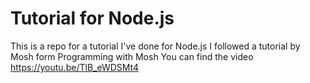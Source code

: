 # Tutorial for Node.js
This is a repo for a tutorial I've done for Node.js 
I followed a tutorial by Mosh form Programming with Mosh
You can find the video https://youtu.be/TlB_eWDSMt4